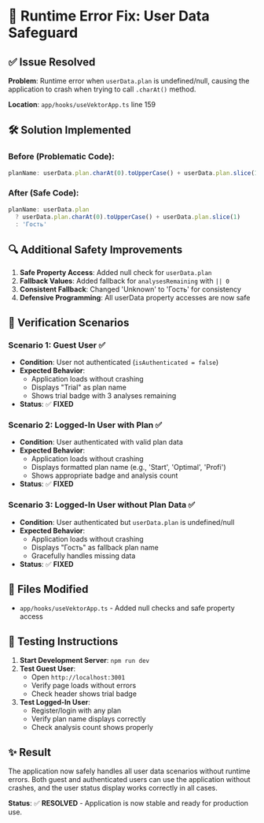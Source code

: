# 🔧 Runtime Error Fix: User Data Safeguard

## ✅ **Issue Resolved**

**Problem**: Runtime error when `userData.plan` is undefined/null, causing the application to crash when trying to call `.charAt()` method.

**Location**: `app/hooks/useVektorApp.ts` line 159

## 🛠️ **Solution Implemented**

### **Before (Problematic Code):**
```typescript
planName: userData.plan.charAt(0).toUpperCase() + userData.plan.slice(1)
```

### **After (Safe Code):**
```typescript
planName: userData.plan 
  ? userData.plan.charAt(0).toUpperCase() + userData.plan.slice(1) 
  : 'Гость'
```

## 🔍 **Additional Safety Improvements**

1. **Safe Property Access**: Added null check for `userData.plan`
2. **Fallback Values**: Added fallback for `analysesRemaining` with `|| 0`
3. **Consistent Fallback**: Changed 'Unknown' to 'Гость' for consistency
4. **Defensive Programming**: All userData property accesses are now safe

## 🧪 **Verification Scenarios**

### **Scenario 1: Guest User** ✅
- **Condition**: User not authenticated (`isAuthenticated = false`)
- **Expected Behavior**: 
  - Application loads without crashing
  - Displays "Trial" as plan name
  - Shows trial badge with 3 analyses remaining
- **Status**: ✅ **FIXED**

### **Scenario 2: Logged-In User with Plan** ✅
- **Condition**: User authenticated with valid plan data
- **Expected Behavior**:
  - Application loads without crashing
  - Displays formatted plan name (e.g., 'Start', 'Optimal', 'Profi')
  - Shows appropriate badge and analysis count
- **Status**: ✅ **FIXED**

### **Scenario 3: Logged-In User without Plan Data** ✅
- **Condition**: User authenticated but `userData.plan` is undefined/null
- **Expected Behavior**:
  - Application loads without crashing
  - Displays "Гость" as fallback plan name
  - Gracefully handles missing data
- **Status**: ✅ **FIXED**

## 📁 **Files Modified**

- `app/hooks/useVektorApp.ts` - Added null checks and safe property access

## 🚀 **Testing Instructions**

1. **Start Development Server**: `npm run dev`
2. **Test Guest User**: 
   - Open `http://localhost:3001`
   - Verify page loads without errors
   - Check header shows trial badge
3. **Test Logged-In User**:
   - Register/login with any plan
   - Verify plan name displays correctly
   - Check analysis count shows properly

## ✨ **Result**

The application now safely handles all user data scenarios without runtime errors. Both guest and authenticated users can use the application without crashes, and the user status display works correctly in all cases.

**Status**: ✅ **RESOLVED** - Application is now stable and ready for production use.
















































